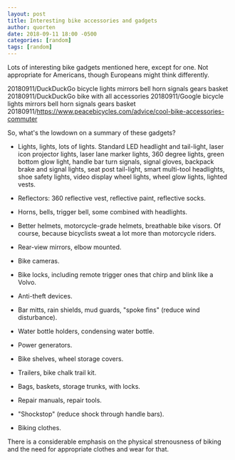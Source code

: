 ```yaml
---
layout: post
title: Interesting bike accessories and gadgets
author: quorten
date: 2018-09-11 18:00 -0500
categories: [random]
tags: [random]
---
```


Lots of interesting bike gadgets mentioned here, except for one.  Not
appropriate for Americans, though Europeans might think differently.

20180911/DuckDuckGo bicycle lights mirrors bell horn signals gears basket
20180911/DuckDuckGo bike with all accessories
20180911/Google bicycle lights mirrors bell horn signals gears basket
20180911/https://www.peacebicycles.com/advice/cool-bike-accessories-commuter

So, what's the lowdown on a summary of these gadgets?

* Lights, lights, lots of lights.  Standard LED headlight and
  tail-light, laser icon projector lights, laser lane marker lights,
  360 degree lights, green bottom glow light, handle bar turn signals,
  signal gloves, backpack brake and signal lights, seat post
  tail-light, smart multi-tool headlights, shoe safety lights, video
  display wheel lights, wheel glow lights, lighted vests.

* Reflectors: 360 reflective vest, reflective paint, reflective socks.

* Horns, bells, trigger bell, some combined with headlights.

* Better helmets, motorcycle-grade helmets, breathable bike visors.
  Of course, because bicyclists sweat a lot more than motorcycle
  riders.

* Rear-view mirrors, elbow mounted.

* Bike cameras.

* Bike locks, including remote trigger ones that chirp and blink like
  a Volvo.

* Anti-theft devices.

* Bar mitts, rain shields, mud guards, "spoke fins" (reduce wind
  disturbance).

* Water bottle holders, condensing water bottle.

* Power generators.

* Bike shelves, wheel storage covers.

* Trailers, bike chalk trail kit.

* Bags, baskets, storage trunks, with locks.

* Repair manuals, repair tools.

* "Shockstop" (reduce shock through handle bars).

* Biking clothes.

There is a considerable emphasis on the physical strenousness of
biking and the need for appropriate clothes and wear for that.
